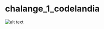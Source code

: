 # chalange_1_codelandia


![alt text](C:\Users\mathe\Documents\work\aluracursos\desafio_codelandia\chalange_1_codelandia\Screenshot_1.png)
